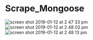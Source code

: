 # Scrape_Mongoose


![screen shot 2019-01-12 at 2 47 33 pm](https://user-images.githubusercontent.com/11036845/51079319-bd0b5080-1679-11e9-9f62-d9d113fa11f1.png)
![screen shot 2019-01-12 at 2 48 02 pm](https://user-images.githubusercontent.com/11036845/51079320-bd0b5080-1679-11e9-9924-5005fbf54629.png)
![screen shot 2019-01-12 at 2 48 13 pm](https://user-images.githubusercontent.com/11036845/51079321-bd0b5080-1679-11e9-8a91-ef817658b468.png)
